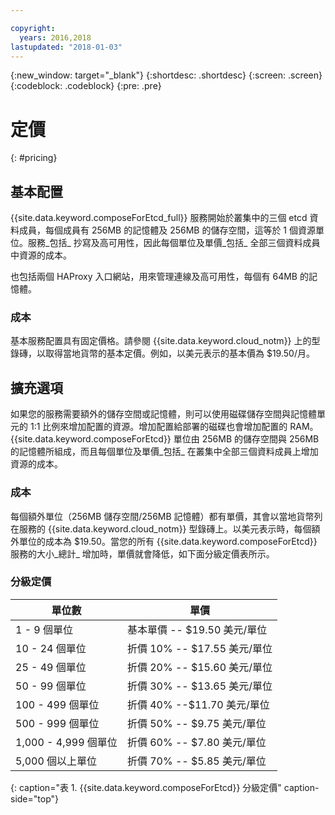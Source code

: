 ```yaml
---

copyright:
  years: 2016,2018
lastupdated: "2018-01-03"
---
```


{:new_window: target="_blank"}
{:shortdesc: .shortdesc}
{:screen: .screen}
{:codeblock: .codeblock}
{:pre: .pre}

# 定價
{: #pricing}

## 基本配置
{{site.data.keyword.composeForEtcd_full}} 服務開始於叢集中的三個 etcd 資料成員，每個成員有 256MB 的記憶體及 256MB 的儲存空間，這等於 1 個資源單位。服務_包括_ 抄寫及高可用性，因此每個單位及單價_包括_ 全部三個資料成員中資源的成本。

也包括兩個 HAProxy 入口網站，用來管理連線及高可用性，每個有 64MB 的記憶體。

### 成本
基本服務配置具有固定價格。請參閱 {{site.data.keyword.cloud_notm}} 上的型錄磚，以取得當地貨幣的基本定價。例如，以美元表示的基本價為 $19.50/月。

## 擴充選項
如果您的服務需要額外的儲存空間或記憶體，則可以使用磁碟儲存空間與記憶體單元的 1:1 比例來增加配置的資源。增加配置給部署的磁碟也會增加配置的 RAM。{{site.data.keyword.composeForEtcd}} 單位由 256MB 的儲存空間與 256MB 的記憶體所組成，而且每個單位及單價_包括_ 在叢集中全部三個資料成員上增加資源的成本。 

### 成本
每個額外單位（256MB 儲存空間/256MB 記憶體）都有單價，其會以當地貨幣列在服務的 {{site.data.keyword.cloud_notm}} 型錄磚上。以美元表示時，每個額外單位的成本為 $19.50。當您的所有 {{site.data.keyword.composeForEtcd}} 服務的大小_總計_ 增加時，單價就會降低，如下面分級定價表所示。

### 分級定價
單位數|單價
----------|-----------
1 - 9 個單位|基本單價 -- $19.50 美元/單位
10 - 24 個單位|折價 10% -- $17.55 美元/單位
25 - 49 個單位|折價 20% -- $15.60 美元/單位
50 - 99 個單位|折價 30% -- $13.65 美元/單位
100 - 499 個單位|折價 40% --$11.70 美元/單位
500 - 999 個單位|折價 50% -- $9.75 美元/單位
1,000 - 4,999 個單位|折價 60% -- $7.80 美元/單位
5,000 個以上單位|折價 70% -- $5.85 美元/單位
{: caption="表 1. {{site.data.keyword.composeForEtcd}} 分級定價" caption-side="top"}
